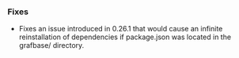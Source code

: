 ### Fixes

- Fixes an issue introduced in 0.26.1 that would cause an infinite reinstallation of dependencies if package.json was located in the grafbase/ directory.

